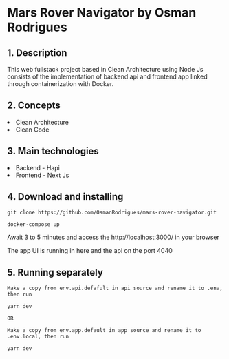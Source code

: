 # Mars Rover Navigator by Osman Rodrigues

## 1. Description

This web fullstack project based in Clean Architecture using Node Js consists of the implementation of backend api and frontend app linked through containerization with Docker. 

## 2. Concepts

<li>Clean Architecture</li>
<li>Clean Code</li>

## 3. Main technologies

<li>Backend - Hapi</li>
<li>Frontend - Next Js</li>


## 4. Download and installing

    git clone https://github.com/OsmanRodrigues/mars-rover-navigator.git

    docker-compose up

Await 3 to 5 minutes and access the http://localhost:3000/ in your browser

The app UI is running in here and the api on the port 4040

## 5. Running separately

    Make a copy from env.api.defafult in api source and rename it to .env, then run

    yarn dev
    
    OR
    
    Make a copy from env.app.default in app source and rename it to .env.local, then run

    yarn dev
